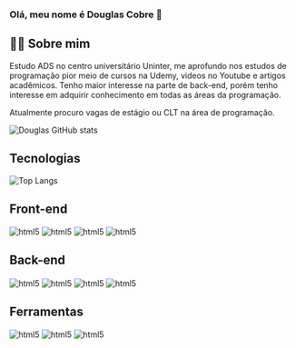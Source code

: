 ### Olá, meu nome é Douglas Cobre 👋
## 👨‍💻 Sobre mim
  Estudo ADS no centro universitário Uninter, me aprofundo nos estudos de programação pior meio de cursos na Udemy, videos no Youtube e artigos acadêmicos. Tenho maior interesse na parte de back-end, porém tenho interesse em adquirir conhecimento em todas as áreas da programação.
  
  Atualmente procuro vagas de estágio ou CLT na área de programação.

  ![Douglas GitHub stats](https://github-readme-stats.vercel.app/api?username=Douglas-Cobre&show_icons=true&theme=dracula)

## Tecnologias

![Top Langs](https://github-readme-stats.vercel.app/api/top-langs/?username=Douglas-Cobre&layout=compact&theme=dracula)

## Front-end

<div style="display:align-block">
  <img align="center" alt="html5" src="https://img.shields.io/badge/HTML5-E34F26?style=for-the-badge&logo=html5&logoColor=white"> 
  <img align="center" alt="html5" src="https://img.shields.io/badge/CSS3-1572B6?style=for-the-badge&logo=css3&logoColor=white"> 
  <img align="center" alt="html5" src="https://img.shields.io/badge/JavaScript-F7DF1E?style=for-the-badge&logo=javascript&logoColor=black"> 
  <img align="center" alt="html5" src="https://img.shields.io/badge/TypeScript-007ACC?style=for-the-badge&logo=typescript&logoColor=white"> 

## Back-end

</div>
<div style="display:align-block">
  <img align="center" alt="html5" src="https://img.shields.io/badge/Python-14354C?style=for-the-badge&logo=python&logoColor=white"> 
  <img align="center" alt="html5" src="https://img.shields.io/badge/Java-ED8B00?style=for-the-badge&logo=openjdk&logoColor=white"> 
  <img align="center" alt="html5" src="https://img.shields.io/badge/PHP-777BB4?style=for-the-badge&logo=php&logoColor=white"> 
  <img align="center" alt="html5" src="https://img.shields.io/badge/Spring-6DB33F?style=for-the-badge&logo=spring&logoColor=white"> 
</div>

## Ferramentas

</div>
<div style="display:align-block">
  <img align="center" alt="html5" src="https://img.shields.io/badge/GitHub-100000?style=for-the-badge&logo=github&logoColor=white"> 
  <img align="center" alt="html5" src="https://img.shields.io/badge/Visual_Studio_Code-0078D4?style=for-the-badge&logo=visual%20studio%20code&logoColor=white"> 
  <img align="center" alt="html5" src="https://img.shields.io/badge/apache%20netbeans-1B6AC6?style=for-the-badge&logo=apache%20netbeans%20IDE&logoColor=white"> 
</div>


<!--
**Douglas-Cobre/Douglas-Cobre** is a ✨ _special_ ✨ repository because its `README.md` (this file) appears on your GitHub profile.

Here are some ideas to get you started:

- 🔭 I’m currently working on ...
- 🌱 I’m currently learning ...
- 👯 I’m looking to collaborate on ...
- 🤔 I’m looking for help with ...
- 💬 Ask me about ...
- 📫 How to reach me: ...
- 😄 Pronouns: ...
- ⚡ Fun fact: ...
-->
